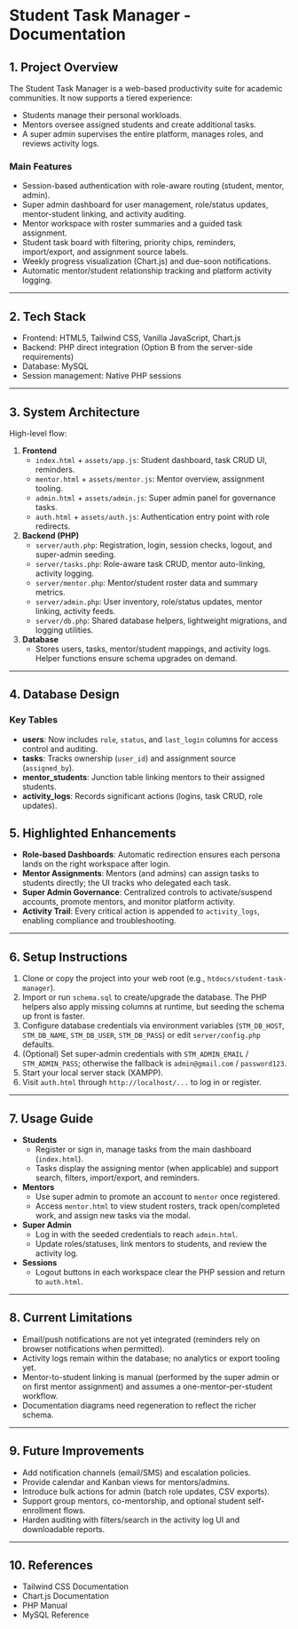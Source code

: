 # Student Task Manager - Documentation

## 1. Project Overview
The Student Task Manager is a web-based productivity suite for academic communities. It now supports a tiered experience:
- Students manage their personal workloads.
- Mentors oversee assigned students and create additional tasks.
- A super admin supervises the entire platform, manages roles, and reviews activity logs.

### Main Features
- Session-based authentication with role-aware routing (student, mentor, admin).
- Super admin dashboard for user management, role/status updates, mentor-student linking, and activity auditing.
- Mentor workspace with roster summaries and a guided task assignment.
- Student task board with filtering, priority chips, reminders, import/export, and assignment source labels.
- Weekly progress visualization (Chart.js) and due-soon notifications.
- Automatic mentor/student relationship tracking and platform activity logging.

---

## 2. Tech Stack
- Frontend: HTML5, Tailwind CSS, Vanilla JavaScript, Chart.js
- Backend: PHP direct integration (Option B from the server-side requirements)
- Database: MySQL
- Session management: Native PHP sessions

---

## 3. System Architecture
High-level flow:
1. **Frontend**
   - `index.html` + `assets/app.js`: Student dashboard, task CRUD UI, reminders.
   - `mentor.html` + `assets/mentor.js`: Mentor overview, assignment tooling.
   - `admin.html` + `assets/admin.js`: Super admin panel for governance tasks.
   - `auth.html` + `assets/auth.js`: Authentication entry point with role redirects.
2. **Backend (PHP)**
   - `server/auth.php`: Registration, login, session checks, logout, and super-admin seeding.
   - `server/tasks.php`: Role-aware task CRUD, mentor auto-linking, activity logging.
   - `server/mentor.php`: Mentor/student roster data and summary metrics.
   - `server/admin.php`: User inventory, role/status updates, mentor linking, activity feeds.
   - `server/db.php`: Shared database helpers, lightweight migrations, and logging utilities.
3. **Database**
   - Stores users, tasks, mentor/student mappings, and activity logs. Helper functions ensure schema upgrades on demand.

---

## 4. Database Design

### Key Tables
- **users**: Now includes `role`, `status`, and `last_login` columns for access control and auditing.
- **tasks**: Tracks ownership (`user_id`) and assignment source (`assigned_by`).
- **mentor_students**: Junction table linking mentors to their assigned students.
- **activity_logs**: Records significant actions (logins, task CRUD, role updates).



## 5. Highlighted Enhancements
- **Role-based Dashboards**: Automatic redirection ensures each persona lands on the right workspace after login.
- **Mentor Assignments**: Mentors (and admins) can assign tasks to students directly; the UI tracks who delegated each task.
- **Super Admin Governance**: Centralized controls to activate/suspend accounts, promote mentors, and monitor platform activity.
- **Activity Trail**: Every critical action is appended to `activity_logs`, enabling compliance and troubleshooting.

---

## 6. Setup Instructions
1. Clone or copy the project into your web root (e.g., `htdocs/student-task-manager`).
2. Import or run `schema.sql` to create/upgrade the database. The PHP helpers also apply missing columns at runtime, but seeding the schema up front is faster.
3. Configure database credentials via environment variables (`STM_DB_HOST`, `STM_DB_NAME`, `STM_DB_USER`, `STM_DB_PASS`) or edit `server/config.php` defaults.
4. (Optional) Set super-admin credentials with `STM_ADMIN_EMAIL` / `STM_ADMIN_PASS`; otherwise the fallback is `admin@gmail.com` / `password123`.
5. Start your local server stack (XAMPP).
6. Visit `auth.html` through `http://localhost/...` to log in or register.

---

## 7. Usage Guide
- **Students**
  - Register or sign in, manage tasks from the main dashboard (`index.html`).
  - Tasks display the assigning mentor (when applicable) and support search, filters, import/export, and reminders.
- **Mentors**
  - Use super admin to promote an account to `mentor` once registered.
  - Access `mentor.html` to view student rosters, track open/completed work, and assign new tasks via the modal.
- **Super Admin**
  - Log in with the seeded credentials to reach `admin.html`.
  - Update roles/statuses, link mentors to students, and review the activity log.
- **Sessions**
  - Logout buttons in each workspace clear the PHP session and return to `auth.html`.

---

## 8. Current Limitations
- Email/push notifications are not yet integrated (reminders rely on browser notifications when permitted).
- Activity logs remain within the database; no analytics or export tooling yet.
- Mentor-to-student linking is manual (performed by the super admin or on first mentor assignment) and assumes a one-mentor-per-student workflow.
- Documentation diagrams need regeneration to reflect the richer schema.

---

## 9. Future Improvements
- Add notification channels (email/SMS) and escalation policies.
- Provide calendar and Kanban views for mentors/admins.
- Introduce bulk actions for admin (batch role updates, CSV exports).
- Support group mentors, co-mentorship, and optional student self-enrollment flows.
- Harden auditing with filters/search in the activity log UI and downloadable reports.

---

## 10. References
- Tailwind CSS Documentation
- Chart.js Documentation
- PHP Manual 
- MySQL Reference 
